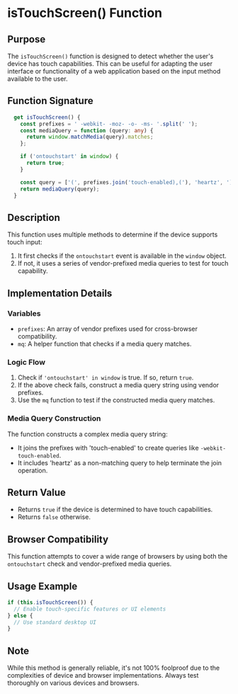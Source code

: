 # isTouchScreen() Function

## Purpose
The `isTouchScreen()` function is designed to detect whether the user's device has touch capabilities. This can be useful for adapting the user interface or functionality of a web application based on the input method available to the user.

## Function Signature
```typescript
  get isTouchScreen() {
    const prefixes = ' -webkit- -moz- -o- -ms- '.split(' ');
    const mediaQuery = function (query: any) {
      return window.matchMedia(query).matches;
    };

    if ('ontouchstart' in window) {
      return true;
    }

    const query = ['(', prefixes.join('touch-enabled),('), 'heartz', ')'].join('');
    return mediaQuery(query);
  }
```

## Description
This function uses multiple methods to determine if the device supports touch input:

1. It first checks if the `ontouchstart` event is available in the `window` object.
2. If not, it uses a series of vendor-prefixed media queries to test for touch capability.

## Implementation Details

### Variables
- `prefixes`: An array of vendor prefixes used for cross-browser compatibility.
- `mq`: A helper function that checks if a media query matches.

### Logic Flow
1. Check if `'ontouchstart' in window` is true. If so, return `true`.
2. If the above check fails, construct a media query string using vendor prefixes.
3. Use the `mq` function to test if the constructed media query matches.

### Media Query Construction
The function constructs a complex media query string:
- It joins the prefixes with 'touch-enabled' to create queries like `-webkit-touch-enabled`.
- It includes 'heartz' as a non-matching query to help terminate the join operation.

## Return Value
- Returns `true` if the device is determined to have touch capabilities.
- Returns `false` otherwise.

## Browser Compatibility
This function attempts to cover a wide range of browsers by using both the `ontouchstart` check and vendor-prefixed media queries.

## Usage Example
```typescript
if (this.isTouchScreen()) {
  // Enable touch-specific features or UI elements
} else {
  // Use standard desktop UI
}
```

## Note
While this method is generally reliable, it's not 100% foolproof due to the complexities of device and browser implementations. Always test thoroughly on various devices and browsers.
